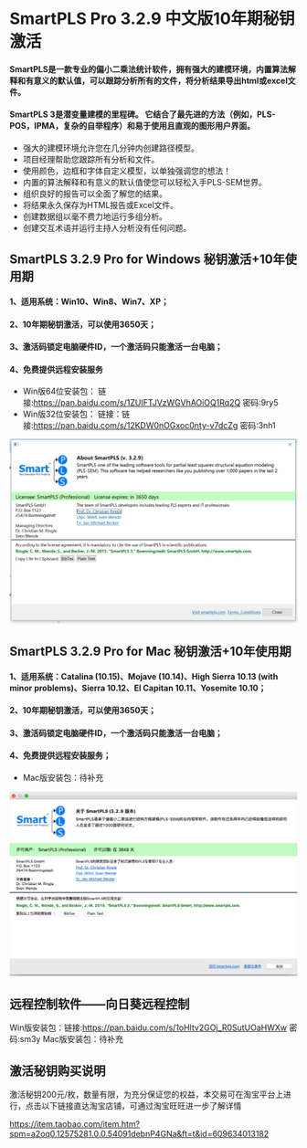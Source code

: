 # SmartPLS Pro 3.2.9 中文版10年期秘钥激活

#### SmartPLS是一款专业的偏小二乘法统计软件，拥有强大的建模环境，内置算法解释和有意义的默认值，可以跟踪分析所有的文件，将分析结果导出html或excel文件。

#### SmartPLS 3是潜变量建模的里程碑。 它结合了最先进的方法（例如，PLS-POS，IPMA，复杂的自举程序）和易于使用且直观的图形用户界面。

* 强大的建模环境允许您在几分钟内创建路径模型。
* 项目经理帮助您跟踪所有分析和文件。
* 使用颜色，边框和字体自定义模型，以单独强调您的想法！
* 内置的算法解释和有意义的默认值使您可以轻松入手PLS-SEM世界。
* 组织良好的报告可以全面了解您的结果。
* 将结果永久保存为HTML报告或Excel文件。
* 创建数据组以毫不费力地运行多组分析。
* 创建交互术语并运行主持人分析没有任何问题。

## SmartPLS 3.2.9 Pro for Windows 秘钥激活+10年使用期

#### 1、适用系统：Win10、Win8、Win7、XP；
#### 2、10年期秘钥激活，可以使用3650天；
#### 3、激活码锁定电脑硬件ID，一个激活码只能激活一台电脑；
#### 4、免费提供远程安装服务

* Win版64位安装包： 链接:https://pan.baidu.com/s/1ZUIFTJVzWGVhAOiOQ1Rq2Q  密码:9ry5
* Win版32位安装包： 链接：链接:https://pan.baidu.com/s/12KDW0nOGxoc0nty-v7dcZg  密码:3nh1

![](https://raw.githubusercontent.com/Qiyafeng/QSR/master/img/WangWang20200216101754.png)



## SmartPLS 3.2.9 Pro for Mac 秘钥激活+10年使用期
#### 1、适用系统：Catalina (10.15)、Mojave (10.14)、High Sierra 10.13 (with minor problems)、Sierra 10.12、El Capitan 10.11、Yosemite 10.10；
#### 2、10年期秘钥激活，可以使用3650天；
#### 3、激活码锁定电脑硬件ID，一个激活码只能激活一台电脑；
#### 4、免费提供远程安装服务；


* Mac版安装包：待补充

![](https://raw.githubusercontent.com/Qiyafeng/QSR/master/img/smartpls.png)


## 远程控制软件——向日葵远程控制

Win版安装包：链接:https://pan.baidu.com/s/1oHltv2GOj_R0SutUOaHWXw  密码:sm3y
Mac版安装包：待补充

## 激活秘钥购买说明
激活秘钥200元/枚，数量有限，为充分保证您的权益，本交易可在淘宝平台上进行，点击以下链接直达淘宝店铺，可通过淘宝旺旺进一步了解详情

https://item.taobao.com/item.htm?spm=a2oq0.12575281.0.0.54091debnP4GNa&ft=t&id=609634013182
